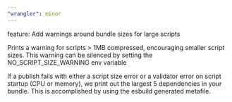 ```yaml
---
"wrangler": minor
---
```


feature: Add warnings around bundle sizes for large scripts

Prints a warning for scripts > 1MB compressed, encouraging smaller
script sizes. This warning can be silenced by setting the
NO_SCRIPT_SIZE_WARNING env variable

If a publish fails with either a script size error or a validator error
on script startup (CPU or memory), we print out the largest 5
dependencies in your bundle. This is accomplished by using the esbuild
generated metafile.
